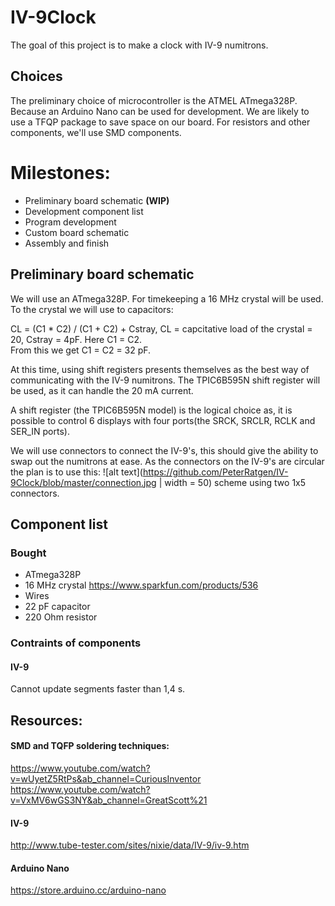 # IV-9Clock

The goal of this project is to make a clock with IV-9 numitrons. 

## Choices
The preliminary choice of microcontroller is the ATMEL ATmega328P. Because an Arduino Nano can be used for development. We are likely to use a TFQP package to save space on our board. For resistors and other components, we'll use SMD components.

# Milestones:

- Preliminary board schematic **(WIP)**
- Development component list
- Program development
- Custom board schematic
- Assembly and finish

## Preliminary board schematic

We will use an ATmega328P. For timekeeping a 16 MHz crystal will be used. To the crystal we will use to capacitors:

CL = (C1 * C2) / (C1 + C2) + Cstray, CL = capcitative load of the crystal = 20, Cstray = 4pF. Here C1 = C2.  
From this we get C1 = C2 = 32 pF.

At this time, using shift registers presents themselves as the best way of communicating with the IV-9 numitrons. The TPIC6B595N shift register will be used, as it can handle the 20 mA current.

A shift register (the TPIC6B595N model) is the logical choice as, it is possible to control 6 displays with four ports(the SRCK, SRCLR, RCLK and SER_IN ports). 

We will use connectors to connect the IV-9's, this should give the ability to swap out the numitrons at ease. As the connectors on the IV-9's are circular the plan is to use this: ![alt text](https://github.com/PeterRatgen/IV-9Clock/blob/master/connection.jpg | width = 50) scheme using two 1x5 connectors.

## Component list

### Bought

- ATmega328P
- 16 MHz crystal https://www.sparkfun.com/products/536
- Wires
- 22 pF capacitor
- 220 Ohm resistor

### Contraints of components

#### IV-9

Cannot update segments faster than 1,4 s.

## Resources:

#### SMD and TQFP soldering techniques:
https://www.youtube.com/watch?v=wUyetZ5RtPs&ab_channel=CuriousInventor
https://www.youtube.com/watch?v=VxMV6wGS3NY&ab_channel=GreatScott%21

#### IV-9
http://www.tube-tester.com/sites/nixie/data/IV-9/iv-9.htm

#### Arduino Nano
https://store.arduino.cc/arduino-nano
